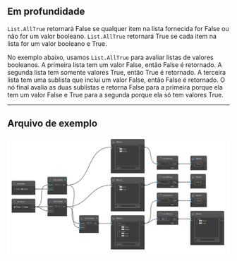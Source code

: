 ## Em profundidade
`List.AllTrue` retornará False se qualquer item na lista fornecida for False ou não for um valor booleano. `List.AllTrue` retornará True se cada item na lista for um valor booleano e True.

No exemplo abaixo, usamos `List.AllTrue` para avaliar listas de valores booleanos. A primeira lista tem um valor False, então False é retornado. A segunda lista tem somente valores True, então True é retornado. A terceira lista tem uma sublista que inclui um valor False, então False é retornado. O nó final avalia as duas sublistas e retorna False para a primeira porque ela tem um valor False e True para a segunda porque ela só tem valores True.
___
## Arquivo de exemplo

![List.AllTrue](./DSCore.List.AllTrue_img.jpg)
